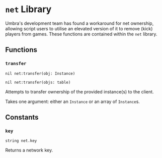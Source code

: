 # `net` Library

Umbra's development team has found a workaround for net ownership, allowing script users to utilise an elevated version of it to remove (kick) players from games. These functions are contained within the `net` library.

## Functions

### `transfer`

`nil net:transfer(obj: Instance)`

`nil net:transfer(objs: table)`

Attempts to transfer ownership of the provided instance(s) to the client.

Takes one argument: either an `Instance` or an array of `Instance`s.

## Constants

### `key`

`string net.key`

Returns a network key.